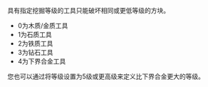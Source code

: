 具有指定挖掘等级的工具只能破坏相同或更低等级的方块。

* 0为木质/金质工具
* 1为石质工具
* 2为铁质工具
* 3为钻石工具
* 4为下界合金工具

您也可以通过将等级设置为5级或更高级来定义比下界合金更大的等级。